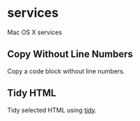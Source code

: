 # services
Mac OS X services

## Copy Without Line Numbers
Copy a code block without line numbers.

## Tidy HTML
Tidy selected HTML using [tidy](http://tidy.sourceforge.net/docs/tidy_man.html).
